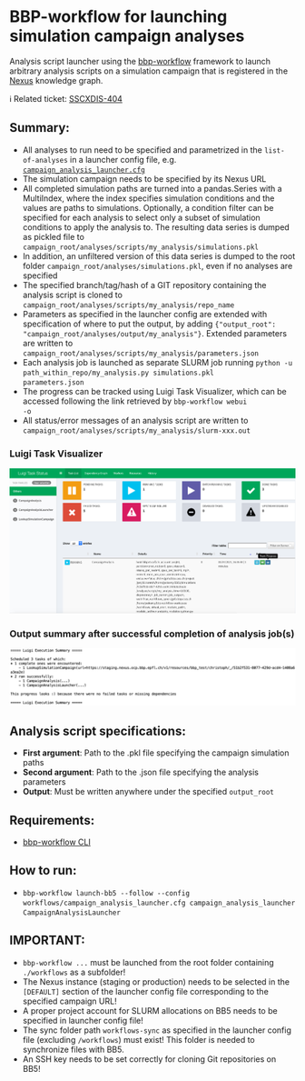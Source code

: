 # BBP-workflow for launching simulation campaign analyses

Analysis script launcher using the [bbp-workflow](https://bbpteam.epfl.ch/project/spaces/display/BBPNSE/Workflow) framework to launch arbitrary analysis scripts on a simulation campaign that is registered in the [Nexus](https://bbp.epfl.ch/nexus/web/) knowledge graph.

ℹ️ Related ticket: [SSCXDIS-404](https://bbpteam.epfl.ch/project/issues/browse/SSCXDIS-404)

## Summary:
* All analyses to run need to be specified and parametrized in the <code>list-of-analyses</code> in a launcher config file, e.g. <code>[campaign_analysis_launcher.cfg](workflows/campaign_analysis_launcher.cfg)</code>
* The simulation campaign needs to be specified by its Nexus URL
* All completed simulation paths are turned into a pandas.Series with a MultiIndex, where the index specifies simulation conditions and the values are paths to simulations. Optionally, a condition filter can be specified for each analysis to select only a subset of simulation conditions to apply the analysis to. The resulting data series is dumped as pickled file to <code>campaign_root/analyses/scripts/my_analysis/simulations.pkl</code>
* In addition, an unfiltered version of this data series is dumped to the root folder <code>campaign_root/analyses/simulations.pkl</code>, even if no analyses are specified
* The specified branch/tag/hash of a GIT repository containing the analysis script is cloned to <code>campaign_root/analyses/scripts/my_analysis/repo_name</code>
* Parameters as specified in the launcher config are extended with specification of where to put the output, by adding <code>{"output_root": "campaign_root/analyses/output/my_analysis"}</code>. Extended parameters are written to <code>campaign_root/analyses/scripts/my_analysis/parameters.json</code>
* Each analysis job is launched as separate SLURM job running <code>python -u path_within_repo/my_analysis.py simulations.pkl parameters.json</code>
* The progress can be tracked using Luigi Task Visualizer, which can be accessed following the link retrieved by <code>bbp-workflow webui -o</code>
* All status/error messages of an analysis script are written to <code>campaign_root/analyses/scripts/my_analysis/slurm-xxx.out</code>

### Luigi Task Visualizer
![Luigi Task Visualizer](images/luigi_task_visualizer.png "Luigi Task Visualizer")

### Output summary after successful completion of analysis job(s)
![Analysis job(s) finished](images/job_finished.png "Analysis job(s) finished")
    
## Analysis script specifications:
* __First argument__: Path to the .pkl file specifying the campaign simulation paths
* __Second argument__: Path to the .json file specifying the analysis parameters
* __Output__: Must be written anywhere under the specified <code>output_root</code>

## Requirements:
* [bbp-workflow CLI](https://bbpteam.epfl.ch/project/spaces/pages/viewpage.action?spaceKey=BBPNSE&title=Workflow)

## How to run:
* <code>bbp-workflow launch-bb5 --follow --config workflows/campaign_analysis_launcher.cfg campaign_analysis_launcher CampaignAnalysisLauncher</code>

## IMPORTANT:
* <code>bbp-workflow ...</code> must be launched from the root folder containing <code>./workflows</code> as a subfolder!
* The Nexus instance (staging or production) needs to be selected in the <code>[DEFAULT]</code> section of the launcher config file corresponding to the specified campaign URL!
* A proper project account for SLURM allocations on BB5 needs to be specified in launcher config file!
* The sync folder path <code>workflows-sync</code> as specified in the launcher config file (excluding <code>/workflows</code>) must exist! This folder is needed to synchronize files with BB5.
* An SSH key needs to be set correctly for cloning Git repositories on BB5!